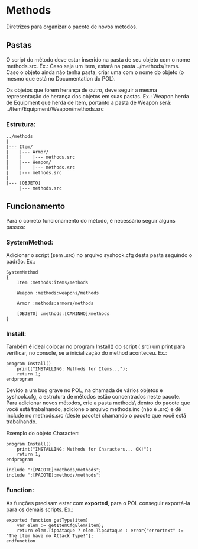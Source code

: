 # Methods

Diretrizes para organizar o pacote de novos métodos.

## Pastas
O script do método deve estar inserido na pasta de seu objeto com o nome methods.src. Ex.: Caso seja um item, estará na pasta ../methods/Items. Caso o objeto ainda não tenha pasta, criar uma com o nome do objeto (o mesmo que está no Documentation do POL).

Os objetos que forem herança de outro, deve seguir a mesma representação de herança dos objetos em suas pastas. Ex.: Weapon herda de Equipment que herda de Item, portanto a pasta de Weapon será: ../Item/Equipment/Weapon/methods.src

### Estrutura:
```
../methods
|
|--- Item/
|	 |--- Armor/
|	 |    |--- methods.src
|	 |--- Weapon/
|	 |	  |--- methods.src
|	 |--- methods.src
|
|--- [OBJETO]
	 |--- methods.src
```

## Funcionamento
Para o correto funcionamento do método, é necessário seguir alguns passos: 

### SystemMethod:

Adicionar o script (sem .src) no arquivo syshook.cfg desta pasta seguindo o padrão. Ex.:

```
SystemMethod
{
	Item :methods:items/methods

	Weapon :methods:weapons/methods

	Armor :methods:armors/methods

	[OBJETO] :methods:[CAMINHO]/methods
}
```

### Install:
Também é ideal colocar no program Install() do script (.src) um print para verificar, no console, se a inicialização do method aconteceu. Ex.:
```
program Install()
	print("INSTALLING: Methods for Items...");
	return 1;
endprogram
```

Devido a um bug grave no POL, na chamada de vários objetos e syshook.cfg, a estrutura de métodos estão concentrados neste pacote. Para adicionar novos métodos, crie a pasta methods\ dentro do pacote que você está trabalhando, adicione o arquivo methods.inc (não é .src) e dê include no methods.src (deste pacote) chamando o pacote que você está trabalhando.

Exemplo do objeto Character:

```
program Install()
	print("INSTALLING: Methods for Characters... OK!");
	return 1;
endprogram

include ":[PACOTE]:methods/methods";
include ":[PACOTE]:methods/methods";
```

### Function:

As funções precisam estar com **exported**, para o POL conseguir exportá-la para os demais scripts. Ex.:
```
exported function getType(item)
	var elem := getItemCfgElem(item);
	return elem.TipoAtaque ? elem.TipoAtaque : error{"errortext" := "The item have no Attack Type!"};
endfunction
```
